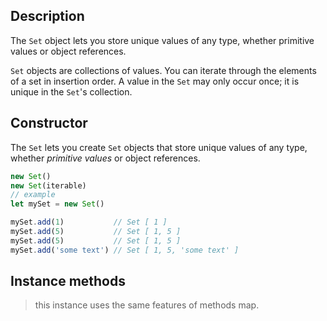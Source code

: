 <link rel="stylesheet" href="https://cdn.jsdelivr.net/npm/bootstrap-icons@1.5.0/font/bootstrap-icons.css">
<link rel="stylesheet" href="../../lib/js_style.css">

## Description
The `Set` object lets you store unique values of any type, whether primitive values or object references.

`Set` objects are collections of values. You can iterate through the elements of a set in insertion order. A value in the `Set` may only occur once; it is unique in the `Set`'s collection.

## Constructor
The `Set` lets you create `Set` objects that store unique values of any type, whether *primitive values* or object references.
```js
new Set()
new Set(iterable)
// example
let mySet = new Set()

mySet.add(1)           // Set [ 1 ]
mySet.add(5)           // Set [ 1, 5 ]
mySet.add(5)           // Set [ 1, 5 ]
mySet.add('some text') // Set [ 1, 5, 'some text' ]
```

## Instance methods
> this instance uses the same features of methods map.













